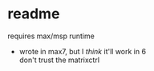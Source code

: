 readme
======

requires max/msp runtime  
- wrote in max7, but I *think* it'll work in 6  
don't trust the matrixctrl  